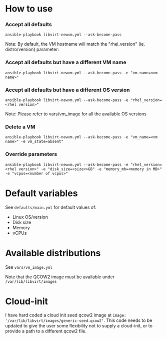 # How to use

### Accept all defaults

```
ansible-playbook libvirt-newvm.yml --ask-become-pass
```

Note: By default, the VM hostname will match the "rhel_version" (ie. distro/version) parameter:

### Accept all defaults but have a different VM name

```
ansible-playbook libvirt-newvm.yml --ask-become-pass -e "vm_name=<vm name>"
```

### Accept all defaults but have a different OS version

```
ansible-playbook libvirt-newvm.yml --ask-become-pass -e "rhel_version=<rhel version>"
```

Note: Please refer to vars/vm_image for all the available OS versions

### Delete a VM

```
ansible-playbook libvirt-newvm.yml --ask-become-pass -e "vm_name=<vm name>" -e vm_state=absent"
```

### Override parameters

```
ansible-playbook libvirt-newvm.yml --ask-become-pass -e "rhel_version=<rhel version>" -e "disk_size=<size<>GB" -e "memory_mb=<memory in MB>" -e "vcpus=<number of vcpus>"
```
# Default variables

See `defaults/main.yml` for default values of:
- Linux OS/version
- Disk size
- Memory
- vCPUs

# Available distributions

See `vars/vm_image.yml`

Note that the QCOW2 image must be available under `/var/lib/libvirt/images`

# Cloud-init

I have hard coded a cloud init seed qcow2 image at `image: '/var/lib/libvirt/images/generic-seed.qcow2'`. This code needs to be updated to give the user some flexibility not to supply a cloud-init, or to provide a path to a different qcow2 file.
